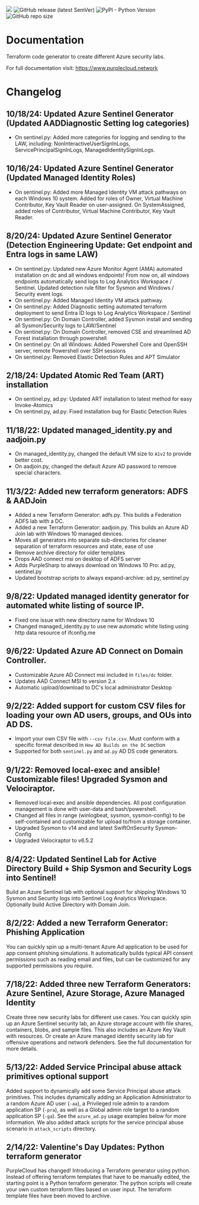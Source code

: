 ![](https://badgen.net/badge/icon/azure?icon=azure&label=platform) ![GitHub release (latest SemVer)](https://img.shields.io/github/v/release/iknowjason/PurpleCloud) ![PyPI - Python Version](https://img.shields.io/pypi/pyversions/faker) ![GitHub repo size](https://img.shields.io/github/repo-size/iknowjason/PurpleCloud)

# Documentation
Terraform code generator to create different Azure security labs.

For full documentation visit:  https://www.purplecloud.network

# Changelog
## 10/18/24:  Updated Azure Sentinel Generator (Updated AADDiagnostic Setting log categories)
- On sentinel.py: Added more categories for logging and sending to the LAW, including:  NonInteractiveUserSignInLogs, ServicePrincipalSignInLogs, ManagedIdentitySignInLogs.

## 10/16/24:  Updated Azure Sentinel Generator (Updated Managed Identity Roles)
- On sentinel.py: Added more Managed Identity VM attack pathways on each Windows 10 system.  Added for roles of Owner, Virtual Machine Contributor, Key Vault Reader on user-assigned.  On SystemAssigned, added roles of Contributor, Virtual Machine Contributor, Key Vault Reader. 

## 8/20/24:  Updated Azure Sentinel Generator (Detection Engineering Update:  Get endpoint and Entra logs in same LAW)
- On sentinel.py: Updated new Azure Monitor Agent (AMA) automated installation on dc and all windows endpoints!  From now on, all windows endpoints automatically send logs to Log Analytics Workspace / Sentinel.  Updated detection rule filter for Sysmon and Windows / Security event logs.
- On sentinel.py: Added Managed Identity VM attack pathway. 
- On sentinel.py: Added Diagnostic setting automated terraform deployment to send Entra ID logs to Log Analytics Workspace / Sentinel 
- On sentinel.py: On Domain Controller, added Sysmon install and sending all Sysmon/Security logs to LAW/Sentinel 
- On sentinel.py: On Domain Controller, removed CSE and streamlined AD Forest installation through powershell 
- On sentinel.py: On all Windows:  Added Powershell Core and OpenSSH server, remote Powershell over SSH sessions 
- On sentinel.py: Removed Elastic Detection Rules and APT Simulator 

## 2/18/24:  Updated Atomic Red Team (ART) installation 
- On sentinel.py, ad.py:  Updated ART installation to latest method for easy Invoke-Atomics
- On sentinel.py, ad.py:  Fixed installation bug for Elastic Detection Rules

## 11/18/22:  Updated managed_identity.py and aadjoin.py
- On managed_identity.py, changed the default VM size to ```A1v2``` to provide better cost.
- On aadjoin.py, changed the default Azure AD password to remove special characters.

## 11/3/22:  Added new terraform generators:  ADFS & AADJoin
- Added a new Terraform Generator:  adfs.py.  This builds a Federation ADFS lab with a DC.
- Added a new Terraform Generator:  aadjoin.py.  This builds an Azure AD Join lab with Windows 10 managed devices.
- Moves all generators into separate sub-directories for cleaner separation of terraform resources and state, ease of use
- Remove archive directory for older templates
- Drops AAD connect msi on desktop of ADFS server
- Adds PurpleSharp to always download on Windows 10 Pro: ad.py, sentinel.py
- Updated bootstrap scripts to always expand-archive: ad.py, sentinel.py

## 9/8/22:  Updated managed identity generator for automated white listing of source IP.
- Fixed one issue with new directory name for Windows 10
- Changed managed_identity.py to use new automatic white listing using http data resource of ifconfig.me

## 9/6/22:  Updated Azure AD Connect on Domain Controller.
- Customizable Azure AD Connect msi included in ```files/dc``` folder.
- Updates AAD Connect MSI to version 2.x
- Automatic upload/download to DC's local administrator Desktop

## 9/2/22:  Added support for custom CSV files for loading your own AD users, groups, and OUs into AD DS.
- Import your own CSV file with ```--csv file.csv```.  Must conform with a specific format described in ```How AD Builds on the DC``` section
- Supported for both ```sentinel.py``` and ```ad.py``` AD DS code generators.

## 9/1/22:  Removed local-exec and ansible! Customizable files!  Upgraded Sysmon and Velociraptor.
- Removed local-exec and ansible dependencies.  All post configuration management is done with user-data and bash/powershell.
- Changed all files in range (winlogbeat, sysmon, sysmon-config) to be self-contained and customizable for upload to/from a storage container.
- Upgraded Sysmon to v14 and and latest SwiftOnSecurity Sysmon-Config
- Upgraded Velociraptor to v6.5.2

## 8/4/22:  Updated Sentinel Lab for Active Directory Build + Ship Sysmon and Security Logs into Sentinel! 
Build an Azure Sentinel lab with optional support for shipping Windows 10 Sysmon and Security logs into Sentinel Log Analytics Workspace.  Optionally build Active Directory with Domain Join.

## 8/2/22:  Added a new Terraform Generator:  Phishing Application
You can quickly spin up a multi-tenant Azure Ad application to be used for app consent phishing simulations.  It automatically builds typical API consent permissions such as reading email and files, but can be customized for any supported permissions you require.

## 7/18/22:  Added three new Terraform Generators:  Azure Sentinel, Azure Storage, Azure Managed Identity
Create three new security labs for different use cases.  You can quickly spin up an Azure Sentinel security lab, an Azure storage account with file shares, containers, blobs, and sample files.  This also includes an Azure Key Vault with resources.  Or create an Azure managed identity security lab for offensive operations and network defenders.  See the full documentation for more details.

## 5/13/22:  Added Service Principal abuse attack primitives optional support
Added support to dynamically add some Service Principal abuse attack primitives.  This includes dynamically adding an Application Administrator to a random Azure AD user (```-aa```), a Privileged role admin to a random application SP (```-pra```), as well as a Global admin role target to a random application SP (```-ga```).  See the ```azure_ad.py``` usage examples below for more information.  We also added attack scripts for the service principal abuse scenario in ```attack_scripts``` directory.

## 2/14/22:  Valentine's Day Updates:  Python terraform generator
PurpleCloud has changed!  Introducing a Terraform generator using python.  Instead of offering terraform templates that have to be manually edited, the starting point is a Python terraform generator.  The python scripts will create your own custom terraform files based on user input.  The terraform template files have been moved to archive.

